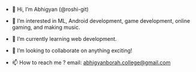 - 👋 Hi, I’m Abhigyan (@roshi-git)
 

- 👀 I’m interested in ML, Android development, game development, online gaming, and making music.
 

- 🌱 I’m currently learning web development.
 

- 💞️ I’m looking to collaborate on anything exciting!
 

- 📫 How to reach me ? email: abhigyanborah.college@gmail.com
